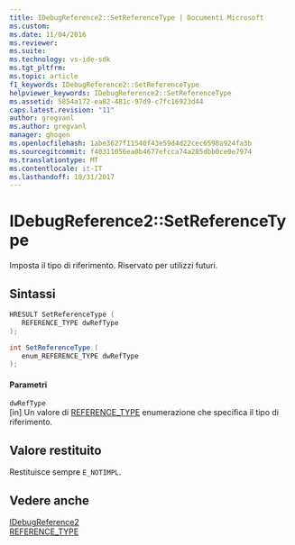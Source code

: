 ```yaml
---
title: IDebugReference2::SetReferenceType | Documenti Microsoft
ms.custom: 
ms.date: 11/04/2016
ms.reviewer: 
ms.suite: 
ms.technology: vs-ide-sdk
ms.tgt_pltfrm: 
ms.topic: article
f1_keywords: IDebugReference2::SetReferenceType
helpviewer_keywords: IDebugReference2::SetReferenceType
ms.assetid: 5854a172-ea82-481c-97d9-c7fc16923d44
caps.latest.revision: "11"
author: gregvanl
ms.author: gregvanl
manager: ghogen
ms.openlocfilehash: 1abe3627f11540f43e59d4d22cec6598a924fa3b
ms.sourcegitcommit: f40311056ea0b4677efcca74a285dbb0ce0e7974
ms.translationtype: MT
ms.contentlocale: it-IT
ms.lasthandoff: 10/31/2017
---
```

# <a name="idebugreference2setreferencetype"></a>IDebugReference2::SetReferenceType
Imposta il tipo di riferimento. Riservato per utilizzi futuri.  
  
## <a name="syntax"></a>Sintassi  
  
```cpp  
HRESULT SetReferenceType (   
   REFERENCE_TYPE dwRefType  
);  
```  
  
```csharp  
int SetReferenceType (   
   enum_REFERENCE_TYPE dwRefType  
);  
```  
  
#### <a name="parameters"></a>Parametri  
 `dwRefType`  
 [in] Un valore di [REFERENCE_TYPE](../../../extensibility/debugger/reference/reference-type.md) enumerazione che specifica il tipo di riferimento.  
  
## <a name="return-value"></a>Valore restituito  
 Restituisce sempre `E_NOTIMPL`.  
  
## <a name="see-also"></a>Vedere anche  
 [IDebugReference2](../../../extensibility/debugger/reference/idebugreference2.md)   
 [REFERENCE_TYPE](../../../extensibility/debugger/reference/reference-type.md)